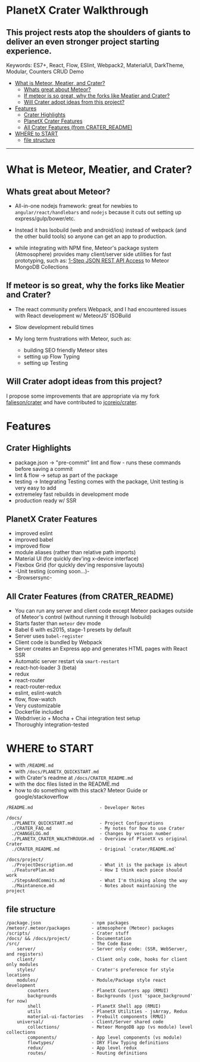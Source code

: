 PlanetX Crater Walkthrough
======

This project rests atop the shoulders of giants to deliver an even stronger project starting experience.
------

Keywords: ES7+, React, Flow, ESlint, Webpack2, MaterialUI, DarkTheme, Modular, Counters CRUD Demo


<!-- TOC depthFrom:1 depthTo:3 orderedList:false updateOnSave:true withLinks:true -->

- [What is Meteor, Meatier, and Crater?](#what-is-meteor-meatier-and-crater)
  - [Whats great about Meteor?](#whats-great-about-meteor)
  - [If meteor is so great, why the forks like Meatier and Crater?](#if-meteor-is-so-great-why-the-forks-like-meatier-and-crater)
  - [Will Crater adopt ideas from this project?](#will-crater-adopt-ideas-from-this-project)
- [Features](#features)
  - [Crater Highlights](#crater-highlights)
  - [PlanetX Crater Features](#planetx-crater-features)
  - [All Crater Features (from CRATER_README)](#all-crater-features-from-crater_readme)
- [WHERE to START](#where-to-start)
  - [file structure](#file-structure)

<!-- /TOC -->

---

# What is Meteor, Meatier, and Crater?
## Whats great about Meteor?
- All-in-one nodejs framework: great for newbies to `angular/react/handlebars` and `nodejs` because it cuts out setting up express/gulp/bower/etc.

- Instead it has Isobuild (web and android/ios) instead of webpack (and the other build tools) so anyone can get an app to production.

- while integrating with NPM fine, Meteor's package system (Atmosophere) provides many client/server side utilities for fast prototyping, such as: [1-Step JSON REST API Access](https://atmospherejs.com/simple/rest) to Meteor MongoDB Collections

## If meteor is so great, why the forks like Meatier and Crater?
- The react community prefers Webpack, and I had encountered issues with React development w/ MeteorJS' ISOBuild

- Slow development rebuild times

- My long term frustrations with Meteor, such as:
  - building SEO friendly Meteor sites
  - setting up Flow Typing
  - setting up Testing

## Will Crater adopt ideas from this project?
I propose some improvements that are appropriate via my fork [falieson/crater](https://github.com/falieson/crater) and have contributed to [jcoreio/crater](https://github.com/jcoreio/crater).


# Features
## Crater Highlights
* package.json -> "pre-commit" lint and flow - runs these commands before saving a commit
* lint & flow -> setup as part of the package
* testing -> Integrating Testing comes with the package, Unit testing is very easy to add
* extremeley fast rebuilds in development mode
* production ready w/ SSR

## PlanetX Crater Features
* improved eslint
* improved babel
* improved flow
* module aliases (rather than relative path imports)
* Material UI (for quickly dev'ing x-device interface)
* Flexbox Grid (for quickly dev'ing responsive layouts)
* -Unit testing (coming soon...)-
* -Browsersync-

## All Crater Features (from CRATER_README)
* You can run any server and client code except Meteor packages outside of Meteor's control (without running it through Isobuild)
* Starts faster than `meteor` dev mode
* Babel 6 with es2015, stage-1 presets by default
* Server uses `babel-register`
* Client code is bundled by Webpack
* Server creates an Express app and generates HTML pages with React SSR
* Automatic server restart via `smart-restart`
* react-hot-loader 3 (beta)
* redux
* react-router
* react-router-redux
* eslint, eslint-watch
* flow, flow-watch
* Very customizable
* Dockerfile included
* Webdriver.io + Mocha + Chai integration test setup
* Thoroughly integration-tested

# WHERE to START
- with `/README.md`
- with `/docs/PLANETX_QUICKSTART.md`
- with Crater's readme at `/docs/CRATER_README.md`
- with the doc files listed in the README.md
- how to do something with this stack? Meteor Guide or google/stackoverflow

```
/README.md                         - Developer Notes

/docs/
  ./PLANETX_QUICKSTART.md          - Project Configurations
  ./CRATER_FAQ.md                  - My notes for how to use Crater
  ./CHANGELOG.md                   - Changes by version number
  ./PLANETX_CRATER_WALKTHROUGH.md  - Overview of PlanetX vs original Crater
  ./CRATER_README.md               - Original `crater/README.md`
  
/docs/project/
  ./ProjectDescription.md          - What it is the package is about
  ./FeaturePlan.md                 - How I think each piece should work
  ./StepsAndCommits.md             - What I'm thinking along the way
  ./Maintanence.md                 - Notes about maintaining the project
```

## file structure
```
/package.json                   - npm packages
/meteor/.meteor/packages        - atmosophere (Meteor) packages
/scripts/                       - Crater stuff
/docs/ && /docs/project/        - Documentation
/src/                           - The Code Base
    server/                     - Server only code: (SSR, WebServer, and registers)
    client/                     - Client only code, hooks for client only modules
    styles/                     - Crater's preference for style locations
    modules/                    - Module/Package style react development
        counters                - PlanetX Counters app (RMUI)
        backgrounds             - Backgrounds (just 'space_background' for now)
        shell                   - PlanetX Shell app (RMUI)
        utils                   - PlanetX Utilities - jsArray, Redux
        material-ui-factories   - Prebuilt components (RMUI)
    universal/                  - Client/Server shared code
        collections/            - Meteor MongoDB app (vs module) level collections
        components/             - App level components (vs module)
        flowtypes/              - DRY Flow Typing definitions
        redux/                  - App level redux
        routes/                 - Routing definitions
```
